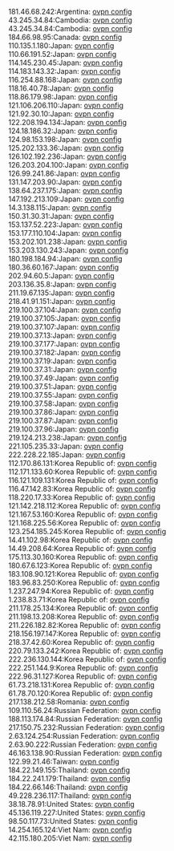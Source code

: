 181.46.68.242:Argentina: [ovpn config](vpn/181_46_68_242.ovpn)  
43.245.34.84:Cambodia: [ovpn config](vpn/43_245_34_84.ovpn)  
43.245.34.84:Cambodia: [ovpn config](vpn/43_245_34_84.ovpn)  
184.66.98.95:Canada: [ovpn config](vpn/184_66_98_95.ovpn)  
110.135.1.180:Japan: [ovpn config](vpn/110_135_1_180.ovpn)  
110.66.191.52:Japan: [ovpn config](vpn/110_66_191_52.ovpn)  
114.145.230.45:Japan: [ovpn config](vpn/114_145_230_45.ovpn)  
114.183.143.32:Japan: [ovpn config](vpn/114_183_143_32.ovpn)  
116.254.88.168:Japan: [ovpn config](vpn/116_254_88_168.ovpn)  
118.16.40.78:Japan: [ovpn config](vpn/118_16_40_78.ovpn)  
118.86.179.98:Japan: [ovpn config](vpn/118_86_179_98.ovpn)  
121.106.206.110:Japan: [ovpn config](vpn/121_106_206_110.ovpn)  
121.92.30.10:Japan: [ovpn config](vpn/121_92_30_10.ovpn)  
122.208.194.134:Japan: [ovpn config](vpn/122_208_194_134.ovpn)  
124.18.186.32:Japan: [ovpn config](vpn/124_18_186_32.ovpn)  
124.98.153.198:Japan: [ovpn config](vpn/124_98_153_198.ovpn)  
125.202.133.36:Japan: [ovpn config](vpn/125_202_133_36.ovpn)  
126.102.192.236:Japan: [ovpn config](vpn/126_102_192_236.ovpn)  
126.203.204.100:Japan: [ovpn config](vpn/126_203_204_100.ovpn)  
126.99.241.86:Japan: [ovpn config](vpn/126_99_241_86.ovpn)  
131.147.203.90:Japan: [ovpn config](vpn/131_147_203_90.ovpn)  
138.64.237.175:Japan: [ovpn config](vpn/138_64_237_175.ovpn)  
147.192.213.109:Japan: [ovpn config](vpn/147_192_213_109.ovpn)  
14.3.138.115:Japan: [ovpn config](vpn/14_3_138_115.ovpn)  
150.31.30.31:Japan: [ovpn config](vpn/150_31_30_31.ovpn)  
153.137.52.223:Japan: [ovpn config](vpn/153_137_52_223.ovpn)  
153.177.110.104:Japan: [ovpn config](vpn/153_177_110_104.ovpn)  
153.202.101.238:Japan: [ovpn config](vpn/153_202_101_238.ovpn)  
153.203.130.243:Japan: [ovpn config](vpn/153_203_130_243.ovpn)  
180.198.184.94:Japan: [ovpn config](vpn/180_198_184_94.ovpn)  
180.36.60.167:Japan: [ovpn config](vpn/180_36_60_167.ovpn)  
202.94.60.5:Japan: [ovpn config](vpn/202_94_60_5.ovpn)  
203.136.35.8:Japan: [ovpn config](vpn/203_136_35_8.ovpn)  
211.19.67.135:Japan: [ovpn config](vpn/211_19_67_135.ovpn)  
218.41.91.151:Japan: [ovpn config](vpn/218_41_91_151.ovpn)  
219.100.37.104:Japan: [ovpn config](vpn/219_100_37_104.ovpn)  
219.100.37.105:Japan: [ovpn config](vpn/219_100_37_105.ovpn)  
219.100.37.107:Japan: [ovpn config](vpn/219_100_37_107.ovpn)  
219.100.37.13:Japan: [ovpn config](vpn/219_100_37_13.ovpn)  
219.100.37.177:Japan: [ovpn config](vpn/219_100_37_177.ovpn)  
219.100.37.182:Japan: [ovpn config](vpn/219_100_37_182.ovpn)  
219.100.37.19:Japan: [ovpn config](vpn/219_100_37_19.ovpn)  
219.100.37.31:Japan: [ovpn config](vpn/219_100_37_31.ovpn)  
219.100.37.49:Japan: [ovpn config](vpn/219_100_37_49.ovpn)  
219.100.37.51:Japan: [ovpn config](vpn/219_100_37_51.ovpn)  
219.100.37.55:Japan: [ovpn config](vpn/219_100_37_55.ovpn)  
219.100.37.58:Japan: [ovpn config](vpn/219_100_37_58.ovpn)  
219.100.37.86:Japan: [ovpn config](vpn/219_100_37_86.ovpn)  
219.100.37.87:Japan: [ovpn config](vpn/219_100_37_87.ovpn)  
219.100.37.96:Japan: [ovpn config](vpn/219_100_37_96.ovpn)  
219.124.213.238:Japan: [ovpn config](vpn/219_124_213_238.ovpn)  
221.105.235.33:Japan: [ovpn config](vpn/221_105_235_33.ovpn)  
222.228.22.185:Japan: [ovpn config](vpn/222_228_22_185.ovpn)  
112.170.86.131:Korea Republic of: [ovpn config](vpn/112_170_86_131.ovpn)  
112.171.133.60:Korea Republic of: [ovpn config](vpn/112_171_133_60.ovpn)  
116.121.109.131:Korea Republic of: [ovpn config](vpn/116_121_109_131.ovpn)  
116.47.142.83:Korea Republic of: [ovpn config](vpn/116_47_142_83.ovpn)  
118.220.17.33:Korea Republic of: [ovpn config](vpn/118_220_17_33.ovpn)  
121.142.218.112:Korea Republic of: [ovpn config](vpn/121_142_218_112.ovpn)  
121.167.53.160:Korea Republic of: [ovpn config](vpn/121_167_53_160.ovpn)  
121.168.225.56:Korea Republic of: [ovpn config](vpn/121_168_225_56.ovpn)  
123.254.185.245:Korea Republic of: [ovpn config](vpn/123_254_185_245.ovpn)  
14.41.102.98:Korea Republic of: [ovpn config](vpn/14_41_102_98.ovpn)  
14.49.208.64:Korea Republic of: [ovpn config](vpn/14_49_208_64.ovpn)  
175.113.30.160:Korea Republic of: [ovpn config](vpn/175_113_30_160.ovpn)  
180.67.6.123:Korea Republic of: [ovpn config](vpn/180_67_6_123.ovpn)  
183.108.90.121:Korea Republic of: [ovpn config](vpn/183_108_90_121.ovpn)  
183.96.83.250:Korea Republic of: [ovpn config](vpn/183_96_83_250.ovpn)  
1.237.247.94:Korea Republic of: [ovpn config](vpn/1_237_247_94.ovpn)  
1.238.83.71:Korea Republic of: [ovpn config](vpn/1_238_83_71.ovpn)  
211.178.25.134:Korea Republic of: [ovpn config](vpn/211_178_25_134.ovpn)  
211.198.13.208:Korea Republic of: [ovpn config](vpn/211_198_13_208.ovpn)  
211.226.182.82:Korea Republic of: [ovpn config](vpn/211_226_182_82.ovpn)  
218.156.197.147:Korea Republic of: [ovpn config](vpn/218_156_197_147.ovpn)  
218.37.42.60:Korea Republic of: [ovpn config](vpn/218_37_42_60.ovpn)  
220.79.133.242:Korea Republic of: [ovpn config](vpn/220_79_133_242.ovpn)  
222.236.130.144:Korea Republic of: [ovpn config](vpn/222_236_130_144.ovpn)  
222.251.144.9:Korea Republic of: [ovpn config](vpn/222_251_144_9.ovpn)  
222.96.31.127:Korea Republic of: [ovpn config](vpn/222_96_31_127.ovpn)  
61.73.218.131:Korea Republic of: [ovpn config](vpn/61_73_218_131.ovpn)  
61.78.70.120:Korea Republic of: [ovpn config](vpn/61_78_70_120.ovpn)  
217.138.212.58:Romania: [ovpn config](vpn/217_138_212_58.ovpn)  
109.110.56.24:Russian Federation: [ovpn config](vpn/109_110_56_24.ovpn)  
188.113.174.84:Russian Federation: [ovpn config](vpn/188_113_174_84.ovpn)  
217.150.75.232:Russian Federation: [ovpn config](vpn/217_150_75_232.ovpn)  
2.63.124.254:Russian Federation: [ovpn config](vpn/2_63_124_254.ovpn)  
2.63.90.222:Russian Federation: [ovpn config](vpn/2_63_90_222.ovpn)  
46.163.138.90:Russian Federation: [ovpn config](vpn/46_163_138_90.ovpn)  
122.99.21.46:Taiwan: [ovpn config](vpn/122_99_21_46.ovpn)  
184.22.149.155:Thailand: [ovpn config](vpn/184_22_149_155.ovpn)  
184.22.241.179:Thailand: [ovpn config](vpn/184_22_241_179.ovpn)  
184.22.66.146:Thailand: [ovpn config](vpn/184_22_66_146.ovpn)  
49.228.236.117:Thailand: [ovpn config](vpn/49_228_236_117.ovpn)  
38.18.78.91:United States: [ovpn config](vpn/38_18_78_91.ovpn)  
45.136.119.227:United States: [ovpn config](vpn/45_136_119_227.ovpn)  
98.50.117.73:United States: [ovpn config](vpn/98_50_117_73.ovpn)  
14.254.165.124:Viet Nam: [ovpn config](vpn/14_254_165_124.ovpn)  
42.115.180.205:Viet Nam: [ovpn config](vpn/42_115_180_205.ovpn)  
